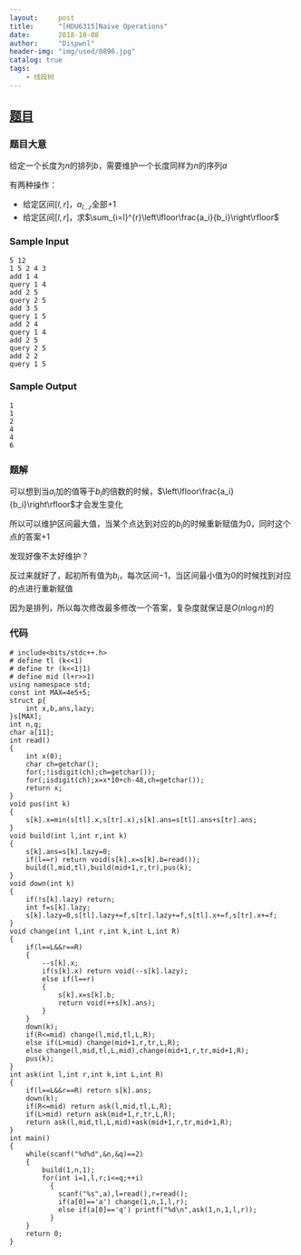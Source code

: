 ```yaml
---
layout:     post
title:      "[HDU6315]Naive Operations"
date:       2018-10-08
author:     "Dispwnl"
header-img: "img/used/0896.jpg"
catalog: true
tags:
    - 线段树
---
```

## [题目](https://vjudge.net/problem/HDU-6315)
### 题目大意
给定一个长度为$n$的排列$b$，需要维护一个长度同样为$n$的序列$a$

有两种操作：

- 给定区间$[l,r]$，$a_{l...r}$全部$+1$
- 给定区间$[l,r]$，求$\sum_{i=l}^{r}\left\lfloor\frac{a_i}{b_i}\right\rfloor$

### Sample Input
```plain
5 12
1 5 2 4 3
add 1 4
query 1 4
add 2 5
query 2 5
add 3 5
query 1 5
add 2 4
query 1 4
add 2 5
query 2 5
add 2 2
query 1 5
```
### Sample Output
```plain
1
1
2
4
4
6
```
### 题解
可以想到当$a_i$加的值等于$b_i$的倍数的时候，$\left\lfloor\frac{a_i}{b_i}\right\rfloor$才会发生变化

所以可以维护区间最大值，当某个点达到对应的$b_i$的时候重新赋值为$0$，同时这个点的答案$+1$

发现好像不太好维护？

反过来就好了，起初所有值为$b_i$，每次区间$-1$，当区间最小值为$0$的时候找到对应的点进行重新赋值

因为是排列，所以每次修改最多修改一个答案，复杂度就保证是$O(n\log n)​$的

### 代码
```
# include<bits/stdc++.h>
# define tl (k<<1)
# define tr (k<<1|1)
# define mid (l+r>>1)
using namespace std;
const int MAX=4e5+5;
struct p{
	int x,b,ans,lazy;
}s[MAX];
int n,q;
char a[11];
int read()
{
	int x(0);
	char ch=getchar();
	for(;!isdigit(ch);ch=getchar());
	for(;isdigit(ch);x=x*10+ch-48,ch=getchar());
	return x;
}
void pus(int k)
{
	s[k].x=min(s[tl].x,s[tr].x),s[k].ans=s[tl].ans+s[tr].ans;
}
void build(int l,int r,int k)
{
	s[k].ans=s[k].lazy=0;
	if(l==r) return void(s[k].x=s[k].b=read());
	build(l,mid,tl),build(mid+1,r,tr),pus(k);
}
void down(int k)
{
	if(!s[k].lazy) return;
	int f=s[k].lazy;
	s[k].lazy=0,s[tl].lazy+=f,s[tr].lazy+=f,s[tl].x+=f,s[tr].x+=f;
}
void change(int l,int r,int k,int L,int R)
{
	if(l==L&&r==R)
	{
		--s[k].x;
		if(s[k].x) return void(--s[k].lazy);
		else if(l==r)
		{
			s[k].x=s[k].b;
			return void(++s[k].ans);
		}
	}
	down(k);
	if(R<=mid) change(l,mid,tl,L,R);
	else if(L>mid) change(mid+1,r,tr,L,R);
	else change(l,mid,tl,L,mid),change(mid+1,r,tr,mid+1,R);
	pus(k);
}
int ask(int l,int r,int k,int L,int R)
{
	if(l==L&&r==R) return s[k].ans;
	down(k);
	if(R<=mid) return ask(l,mid,tl,L,R);
	if(L>mid) return ask(mid+1,r,tr,L,R);
	return ask(l,mid,tl,L,mid)+ask(mid+1,r,tr,mid+1,R);
}
int main()
{
	while(scanf("%d%d",&n,&q)==2)
	{
		build(1,n,1);
		for(int i=1,l,r;i<=q;++i)
		  {
	 	 	scanf("%s",a),l=read(),r=read();
		  	if(a[0]=='a') change(1,n,1,l,r);
		  	else if(a[0]=='q') printf("%d\n",ask(1,n,1,l,r));
		  }
	}
	return 0;
}
```
